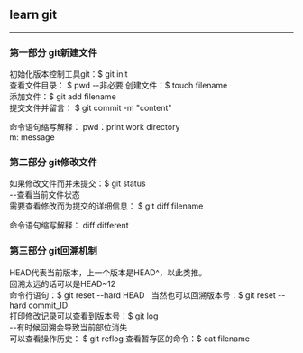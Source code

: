 ## learn git
___

### 第一部分 git新建文件

初始化版本控制工具git：$ git init  
查看文件目录： $ pwd  --非必要
创建文件：$ touch filename  
添加文件：$ git add filename  
提交文件并留言： $ git commit -m "content"

命令语句缩写解释：
pwd：print work directory  
m: message  

### 第二部分 git修改文件

如果修改文件而并未提交：$ git status  
--查看当前文件状态  
需要查看修改而为提交的详细信息： $ git diff filename  

命令语句缩写解释：
diff:different

### 第三部分 git回溯机制

HEAD代表当前版本，上一个版本是HEAD^，以此类推。  
回溯太远的话可以是HEAD~12  
命令行语句：$ git reset --hard HEAD  
当然也可以回溯版本号：$ git reset --hard commit_ID  
打印修改记录可以查看到版本号：$ git log  
--有时候回溯会导致当前部位消失  
可以查看操作历史： $ git reflog
查看暂存区的命令：$ cat filename
